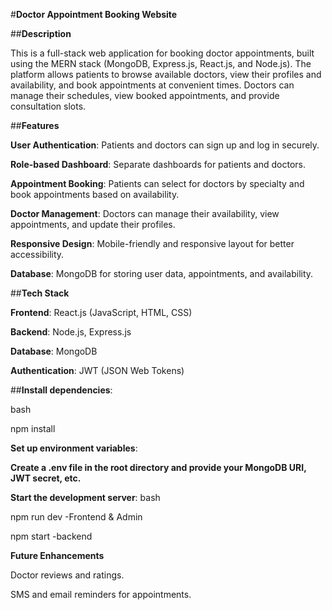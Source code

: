 #**Doctor Appointment Booking Website**

##**Description**

This is a full-stack web application for booking doctor appointments, built using the MERN stack (MongoDB, Express.js, React.js, and Node.js). The platform allows patients to browse available doctors, view their profiles and availability, and book appointments at convenient times. Doctors can manage their schedules, view booked appointments, and provide consultation slots.

##**Features**

**User Authentication**: Patients and doctors can sign up and log in securely.

**Role-based Dashboard**: Separate dashboards for patients and doctors.

**Appointment Booking**: Patients can select for doctors by specialty and book appointments based on availability.

**Doctor Management**: Doctors can manage their availability, view appointments, and update their profiles.

**Responsive Design**: Mobile-friendly and responsive layout for better accessibility.



**Database**: MongoDB for storing user data, appointments, and availability.

##**Tech Stack**

**Frontend**: React.js (JavaScript, HTML, CSS)

**Backend**: Node.js, Express.js

**Database**: MongoDB

**Authentication**: JWT (JSON Web Tokens)


##**Install dependencies**:

bash

npm install

**Set up environment variables**:

**Create a .env file in the root directory and provide your MongoDB URI, JWT secret, etc.**

**Start the development server**:
bash

npm run dev -Frontend & Admin

npm start -backend

**Future Enhancements**


Doctor reviews and ratings.

SMS and email reminders for appointments.
